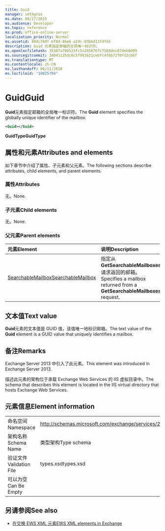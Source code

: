 ```yaml
---
title: Guid
manager: sethgros
ms.date: 09/17/2015
ms.audience: Developer
ms.topic: reference
ms.prod: office-online-server
localization_priority: Normal
ms.assetid: 49dcf69f-bf8d-4be6-a24c-03bbd13f4fe5
description: Guid 元素指定邮箱的全局唯一标识符。
ms.openlocfilehash: 35307a706523fc5c2916767c7508dec07deb8d09
ms.sourcegitcommit: 34041125dc8c5f993b21cebfc4f8b72f0fd2cb6f
ms.translationtype: MT
ms.contentlocale: zh-CN
ms.lasthandoff: 06/11/2018
ms.locfileid: "19825799"
---
```

# <a name="guid"></a><span data-ttu-id="acad5-103">Guid</span><span class="sxs-lookup"><span data-stu-id="acad5-103">Guid</span></span>

<span data-ttu-id="acad5-104">**Guid**元素指定邮箱的全局唯一标识符。</span><span class="sxs-lookup"><span data-stu-id="acad5-104">The **Guid** element specifies the globally unique identifier of the mailbox.</span></span> 
  
```XML
<Guid></Guid>
```

 <span data-ttu-id="acad5-105">**GuidType**</span><span class="sxs-lookup"><span data-stu-id="acad5-105">**GuidType**</span></span>
## <a name="attributes-and-elements"></a><span data-ttu-id="acad5-106">属性和元素</span><span class="sxs-lookup"><span data-stu-id="acad5-106">Attributes and elements</span></span>

<span data-ttu-id="acad5-107">如下章节中介绍了属性、子元素和父元素。</span><span class="sxs-lookup"><span data-stu-id="acad5-107">The following sections describe attributes, child elements, and parent elements.</span></span>
  
### <a name="attributes"></a><span data-ttu-id="acad5-108">属性</span><span class="sxs-lookup"><span data-stu-id="acad5-108">Attributes</span></span>

<span data-ttu-id="acad5-109">无。</span><span class="sxs-lookup"><span data-stu-id="acad5-109">None.</span></span>
  
### <a name="child-elements"></a><span data-ttu-id="acad5-110">子元素</span><span class="sxs-lookup"><span data-stu-id="acad5-110">Child elements</span></span>

<span data-ttu-id="acad5-111">无。</span><span class="sxs-lookup"><span data-stu-id="acad5-111">None.</span></span>
  
### <a name="parent-elements"></a><span data-ttu-id="acad5-112">父元素</span><span class="sxs-lookup"><span data-stu-id="acad5-112">Parent elements</span></span>

|<span data-ttu-id="acad5-113">**元素**</span><span class="sxs-lookup"><span data-stu-id="acad5-113">**Element**</span></span>|<span data-ttu-id="acad5-114">**说明**</span><span class="sxs-lookup"><span data-stu-id="acad5-114">**Description**</span></span>|
|:-----|:-----|
|[<span data-ttu-id="acad5-115">SearchableMailbox</span><span class="sxs-lookup"><span data-stu-id="acad5-115">SearchableMailbox</span></span>](searchablemailbox.md) <br/> |<span data-ttu-id="acad5-116">指定从**GetSearchableMailboxes**请求返回的邮箱。</span><span class="sxs-lookup"><span data-stu-id="acad5-116">Specifies a mailbox returned from a **GetSearchableMailboxes** request.</span></span>  <br/> |
   
## <a name="text-value"></a><span data-ttu-id="acad5-117">文本值</span><span class="sxs-lookup"><span data-stu-id="acad5-117">Text value</span></span>

<span data-ttu-id="acad5-118">**Guid**元素的文本值是 GUID 值，该值唯一地标识邮箱。</span><span class="sxs-lookup"><span data-stu-id="acad5-118">The text value of the **Guid** element is a GUID value that uniquely identifies a mailbox.</span></span> 
  
## <a name="remarks"></a><span data-ttu-id="acad5-119">备注</span><span class="sxs-lookup"><span data-stu-id="acad5-119">Remarks</span></span>

<span data-ttu-id="acad5-120">Exchange Server 2013 中引入了此元素。</span><span class="sxs-lookup"><span data-stu-id="acad5-120">This element was introduced in Exchange Server 2013.</span></span>
  
<span data-ttu-id="acad5-121">描述此元素的架构位于承载 Exchange Web Services 的 IIS 虚拟目录中。</span><span class="sxs-lookup"><span data-stu-id="acad5-121">The schema that describes this element is located in the IIS virtual directory that hosts Exchange Web Services.</span></span>
  
## <a name="element-information"></a><span data-ttu-id="acad5-122">元素信息</span><span class="sxs-lookup"><span data-stu-id="acad5-122">Element information</span></span>

|||
|:-----|:-----|
|<span data-ttu-id="acad5-123">命名空间</span><span class="sxs-lookup"><span data-stu-id="acad5-123">Namespace</span></span>  <br/> |http://schemas.microsoft.com/exchange/services/2006/types  <br/> |
|<span data-ttu-id="acad5-124">架构名称</span><span class="sxs-lookup"><span data-stu-id="acad5-124">Schema Name</span></span>  <br/> |<span data-ttu-id="acad5-125">类型架构</span><span class="sxs-lookup"><span data-stu-id="acad5-125">Type schema</span></span>  <br/> |
|<span data-ttu-id="acad5-126">验证文件</span><span class="sxs-lookup"><span data-stu-id="acad5-126">Validation File</span></span>  <br/> |<span data-ttu-id="acad5-127">types.xsd</span><span class="sxs-lookup"><span data-stu-id="acad5-127">types.xsd</span></span>  <br/> |
|<span data-ttu-id="acad5-128">可以为空</span><span class="sxs-lookup"><span data-stu-id="acad5-128">Can Be Empty</span></span>  <br/> ||
   
## <a name="see-also"></a><span data-ttu-id="acad5-129">另请参阅</span><span class="sxs-lookup"><span data-stu-id="acad5-129">See also</span></span>



- [<span data-ttu-id="acad5-130">在交换 EWS XML 元素</span><span class="sxs-lookup"><span data-stu-id="acad5-130">EWS XML elements in Exchange</span></span>](ews-xml-elements-in-exchange.md)

